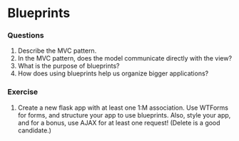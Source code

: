 # Blueprints 

### Questions

1. Describe the MVC pattern.
2. In the MVC pattern, does the model communicate directly with the view?
2. What is the purpose of blueprints?
3. How does using blueprints help us organize bigger applications?

### Exercise

1. Create a new flask app with at least one 1:M association. Use WTForms for forms, and structure your app to use blueprints. Also, style your app, and for a bonus, use AJAX for at least one request! (Delete is a good candidate.)
